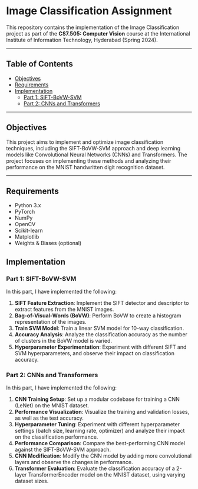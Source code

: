 # Image Classification Assignment

This repository contains the implementation of the Image Classification project as part of the **CS7.505: Computer Vision** course at the International Institute of Information Technology, Hyderabad (Spring 2024).

---

## Table of Contents
- [Objectives](#Objectives)
- [Requirements](#requirements)
- [Implementation](#implementation)
  - [Part 1: SIFT-BoVW-SVM](#part-1-sift-bovw-svm)
  - [Part 2: CNNs and Transformers](#part-2-cnns-and-transformers)

---

## Objectives

This project aims to implement and optimize image classification techniques, including the SIFT-BoVW-SVM approach and deep learning models like Convolutional Neural Networks (CNNs) and Transformers. The project focuses on implementing these methods and analyzing their performance on the MNIST handwritten digit recognition dataset.

---

## Requirements

- Python 3.x
- PyTorch
- NumPy
- OpenCV
- Scikit-learn
- Matplotlib
- Weights & Biases (optional)

## Implementation

### Part 1: SIFT-BoVW-SVM

In this part, I have implemented the following:

1. **SIFT Feature Extraction**: Implement the SIFT detector and descriptor to extract features from the MNIST images.
2. **Bag-of-Visual-Words (BoVW)**: Perform BoVW to create a histogram representation of the images.
3. **Train SVM Model**: Train a linear SVM model for 10-way classification.
4. **Accuracy Analysis**: Analyze the classification accuracy as the number of clusters in the BoVW model is varied.
5. **Hyperparameter Experimentation**: Experiment with different SIFT and SVM hyperparameters, and observe their impact on classification accuracy.

### Part 2: CNNs and Transformers

In this part, I have implemented the following:

1. **CNN Training Setup**: Set up a modular codebase for training a CNN (LeNet) on the MNIST dataset.
2. **Performance Visualization**: Visualize the training and validation losses, as well as the test accuracy.
3. **Hyperparameter Tuning**: Experiment with different hyperparameter settings (batch size, learning rate, optimizer) and analyze their impact on the classification performance.
4. **Performance Comparison**: Compare the best-performing CNN model against the SIFT-BoVW-SVM approach.
5. **CNN Modification**: Modify the CNN model by adding more convolutional layers and observe the changes in performance.
6. **Transformer Evaluation**: Evaluate the classification accuracy of a 2-layer TransformerEncoder model on the MNIST dataset, using varying dataset sizes.
